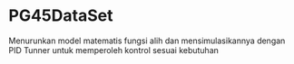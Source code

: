 # PG45DataSet
Menurunkan model matematis fungsi alih dan mensimulasikannya dengan PID Tunner untuk memperoleh kontrol sesuai kebutuhan
